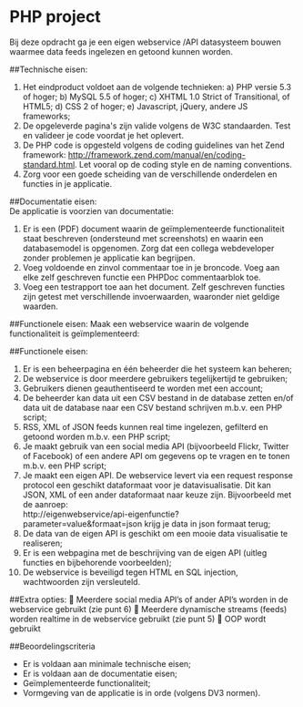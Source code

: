 # PHP project

Bij deze opdracht ga je een eigen webservice /API datasysteem bouwen waarmee data feeds ingelezen en getoond kunnen worden.

##Technische eisen:
1)	Het eindproduct voldoet aan de volgende technieken:
a)	PHP versie 5.3 of hoger;
b)	MySQL 5.5 of hoger;
c)	XHTML 1.0 Strict of Transitional, of HTML5;
d)	CSS 2 of hoger;
e)	Javascript, jQuery, andere JS frameworks;
2)	De opgeleverde pagina's zijn valide volgens de W3C standaarden. Test en valideer je code voordat je het oplevert.
3)	De PHP code is opgesteld volgens de coding guidelines van het Zend framework: http://framework.zend.com/manual/en/coding-standard.html. Let vooral op de coding style en de naming conventions.
4)	Zorg voor een goede scheiding van de verschillende onderdelen en functies in je applicatie.

##Documentatie eisen:  
De applicatie is voorzien van documentatie:
1)	Er is een (PDF) document waarin de geïmplementeerde functionaliteit staat beschreven (ondersteund met screenshots) en waarin een databasemodel is
opgenomen. Zorg dat een collega webdeveloper zonder problemen je applicatie kan begrijpen.
2)	Voeg voldoende en zinvol commentaar toe in je broncode. Voeg aan elke zelf geschreven functie een PHPDoc commentaarblok toe.
3)	Voeg een testrapport toe aan het document. Zelf geschreven functies zijn getest met verschillende invoerwaarden, waaronder niet geldige waarden. 

##Functionele eisen:
Maak een webservice waarin de volgende functionaliteit is geïmplementeerd:

##Functionele eisen:
1)	Er is een beheerpagina en één beheerder die het systeem kan beheren; 
2)	De webservice is door meerdere gebruikers tegelijkertijd te gebruiken;
3)	Gebruikers dienen geauthentiseerd te worden met een account;
4)	De beheerder kan data uit een CSV bestand in de database zetten en/of data uit de database naar een CSV bestand schrijven m.b.v. een PHP script;
5)	RSS, XML of JSON feeds kunnen real time ingelezen, gefilterd en getoond worden m.b.v. een PHP script;
6)	Je maakt gebruik van een social media API (bijvoorbeeld Flickr, Twitter of Facebook) of een andere API om gegevens op te vragen en te tonen m.b.v. een PHP script;
7)	Je maakt een eigen API. De webservice levert via een request response protocol een geschikt dataformaat voor je datavisualisatie. Dit kan JSON, XML of een ander dataformaat naar keuze zijn. Bijvoorbeeld met de aanroep:  
http://eigenwebservice/api-eigenfunctie?parameter=value&formaat=json krijg je data in json formaat terug;
8)	De data van de eigen API is geschikt om een mooie data visualisatie te realiseren;
9)	Er is een webpagina met de beschrijving van de eigen API (uitleg functies en bijbehorende voorbeelden);
10)	De webservice is beveiligd tegen HTML en SQL injection, wachtwoorden zijn versleuteld.


##Extra opties:
	Meerdere social media API’s  of ander API’s worden in de webservice gebruikt (zie punt 6)
	Meerdere dynamische streams (feeds) worden realtime in de webservice gebruikt (zie punt 5)
	OOP wordt gebruikt

##Beoordelingscriteria
-	Er is voldaan aan minimale technische eisen;
-	Er is voldaan aan de documentatie eisen;
-	Geïmplementeerde functionaliteit;
-	Vormgeving van de applicatie is in orde (volgens DV3 normen).

